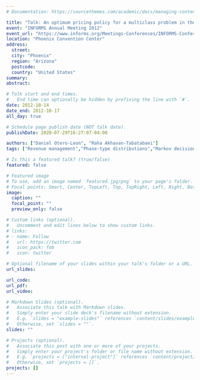 ```yaml
---
# Documentation: https://sourcethemes.com/academic/docs/managing-content/

title: "Talk: An optimum pricing policy for a multiclass problem in the airline industry."
event: "INFORMS Annual Meeting 2012"
event_url: "https://www.informs.org/Meetings-Conferences/INFORMS-Conference-Calendar/Past-Events/INFORMS-Annual-Meeting-2012-Phoenix"
location: "Phoenix Convention Center"
address: 
  street:
  city: "Phoenix"
  region: "Arizona"
  postcode: 
  country: "United States"
summary:
abstract:

# Talk start and end times.
#   End time can optionally be hidden by prefixing the line with `#`.
date: 2012-10-14
date_end: 2012-10-17
all_day: true

# Schedule page publish date (NOT talk date).
publishDate: 2020-07-29T16:27:07-04:00

authors: ["Daniel Otero-Leon", "Raha Akhavan-Tabatabaei"]
tags: ["Revenue management","Phase-type distributions","Markov decision process","Dynamic pricing","OR in airlines","Conference Talk"]

# Is this a featured talk? (true/false)
featured: false

# Featured image
# To use, add an image named `featured.jpg/png` to your page's folder. 
# Focal points: Smart, Center, TopLeft, Top, TopRight, Left, Right, BottomLeft, Bottom, BottomRight.
image:
  caption: ""
  focal_point: ""
  preview_only: false

# Custom links (optional).
#   Uncomment and edit lines below to show custom links.
# links:
# - name: Follow
#   url: https://twitter.com
#   icon_pack: fab
#   icon: twitter

# Optional filename of your slides within your talk's folder or a URL.
url_slides:

url_code:
url_pdf:
url_video:

# Markdown Slides (optional).
#   Associate this talk with Markdown slides.
#   Simply enter your slide deck's filename without extension.
#   E.g. `slides = "example-slides"` references `content/slides/example-slides.md`.
#   Otherwise, set `slides = ""`.
slides: ""

# Projects (optional).
#   Associate this post with one or more of your projects.
#   Simply enter your project's folder or file name without extension.
#   E.g. `projects = ["internal-project"]` references `content/project/deep-learning/index.md`.
#   Otherwise, set `projects = []`.
projects: []
---
```


